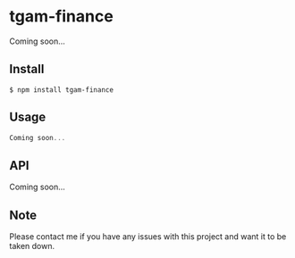 # tgam-finance

Coming soon...

## Install

```
$ npm install tgam-finance
```

## Usage

```js
Coming soon...
```

## API

Coming soon...

## Note
Please contact me if you have any issues with this project and want it to be taken down.
